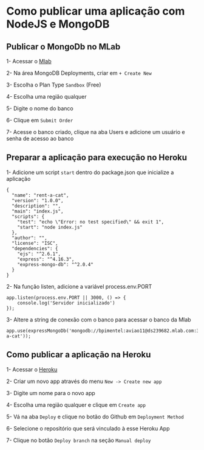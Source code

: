 # Como publicar uma aplicação com NodeJS e MongoDB

## Publicar o MongoDb no MLab

1- Acessar o [Mlab](http://mlab.com/)

2- Na área MongoDB Deployments, criar em `+ Create New`

3- Escolha o Plan Type `Sandbox` (Free)

4- Escolha uma região qualquer

5- Digite o nome do banco

6- Clique em `Submit Order`

7- Acesse o banco criado, clique na aba Users e adicione um usuário e senha de acesso ao banco

## Preparar a aplicação para execução no Heroku
1- Adicione um script `start` dentro do package.json que inicialize a aplicação

```
{
  "name": "rent-a-cat",
  "version": "1.0.0",
  "description": "",
  "main": "index.js",
  "scripts": {
    "test": "echo \"Error: no test specified\" && exit 1",
    "start": "node index.js"
  },
  "author": "",
  "license": "ISC",
  "dependencies": {
    "ejs": "^2.6.1",
    "express": "^4.16.3",
    "express-mongo-db": "^2.0.4"
  }
}
```

2- Na função listen, adicione a variável process.env.PORT
```
app.listen(process.env.PORT || 3000, () => {
    console.log('Servidor inicializado')
});
```

3- Altere a string de conexão com o banco para acessar o banco da Mlab
```
app.use(expressMongoDb('mongodb://bpimentel:aviao11@ds239682.mlab.com:39682/rent-a-cat'));
```

## Como publicar a aplicação na Heroku
1- Acessar o [Heroku](http://heroku.com/)

2- Criar um novo app através do menu `New -> Create new app`

3- Digite um nome para o novo app

4- Escolha uma região qualquer e clique em `Create app`

5- Vá na aba `Deploy` e clique no botão do Github em `Deployment Method`

6- Selecione o repositório que será vinculado à esse Heroku App

7- Clique no botão `Deploy branch` na seção `Manual deploy`
